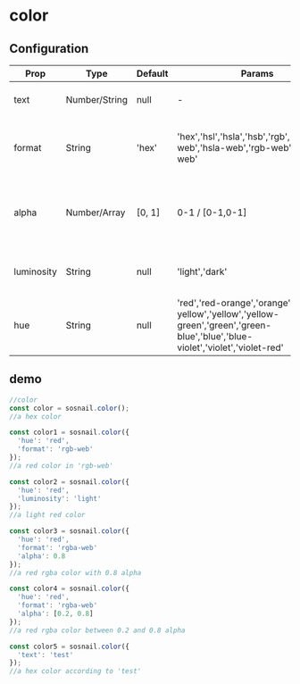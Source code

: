 # color

## Configuration

Prop       | Type          | Default | Params                                                                                                                              | Describe
---------- | ------------- | ------- | ----------------------------------------------------------------------------------------------------------------------------------- | -----------------------------------------
text       | Number/String | null    | -                                                                                                                                   | used to generate a color
format     | String        | 'hex'   | 'hex','hsl','hsla','hsb','rgb','rgba','hsl-web','hsla-web','rgb-web','rgba-web'                                                     | the format of the generated color
alpha      | Number/Array  | [0, 1]  | 0-1 / [0-1,0-1]                                                                                                                     | when using a format with an alpha channel
luminosity | String        | null    | 'light','dark'                                                                                                                      | luminosity of the generated color
hue        | String        | null    | 'red','red-orange','orange','orange-yellow','yellow','yellow-green','green','green-blue','blue','blue-violet','violet','violet-red' | hue of the generated color

## demo

```javascript
//color
const color = sosnail.color();
//a hex color

const color1 = sosnail.color({
  'hue': 'red',
  'format': 'rgb-web'
});
//a red color in 'rgb-web'

const color2 = sosnail.color({
  'hue': 'red',
  'luminosity': 'light'
});
//a light red color

const color3 = sosnail.color({
  'hue': 'red',
  'format': 'rgba-web'
  'alpha': 0.8
});
//a red rgba color with 0.8 alpha

const color4 = sosnail.color({
  'hue': 'red',
  'format': 'rgba-web'
  'alpha': [0.2, 0.8]
});
//a red rgba color between 0.2 and 0.8 alpha

const color5 = sosnail.color({
  'text': 'test'
});
//a hex color according to 'test'
```
